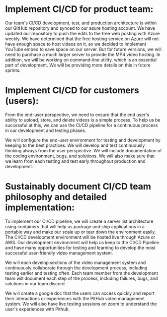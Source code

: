 # Implement CI/CD for product team:
Our team's CI/CD development, test, and production architecture is within our GitHub repository and synced to our azure hosting account. We have updated our repository to push the edits to the free web posting with Azure weekly. We have determined that the free hosting service on Azure will not have enough space to host videos on it, so we decided to implement YouTube embed to save space on our server. But for future versions, we will need to purchase a much larger server to provide the MP4 video hosting. In addition, we will be working on command-line utility, which is an essential part of development. We will be providing more details on this in future sprints. 

# Implement CI/CD for customers (users):
From the end-user perspective, we need to ensure that the end user's ability to upload, store, and delete videos is a simple process. To help us be successful at this, we can use the CI/CD pipeline for a continuous process in our development and testing phases. 

We will configure the end-user environment for testing and development by keeping to the best practices. We will develop and test continuously thinking always from the user perspective. We will include documentation of the coding environment, bugs, and solutions. We will also make sure that we learn from each testing and test early throughout production and development. 

# Sustainably document CI/CD team philosophy and detailed implementation:
To implement our CI/CD pipeline, we will create a server list architecture using containers that will help us package and ship applications in a portable way and make our scale up or tear down the environment easily. The CI/CD development environment will be hosted live through Azure or AWS. Our development environment will help us keep to the CI/CD Pipeline and have many opportunities for testing and learning to develop the most successful user-friendly video management system.  

We will each develop sections of the video management system and continuously collaborate through the development process, including testing earlier and testing often. Each team member from the development team will document each step of the process, including failures, bugs, and solutions in our team discord.  

We will create a google doc that the users can access quickly and report their interactions or experiences with the PitHub video management system. We will also have live testing sessions on zoom to understand the user's experiences with Pithub. 

